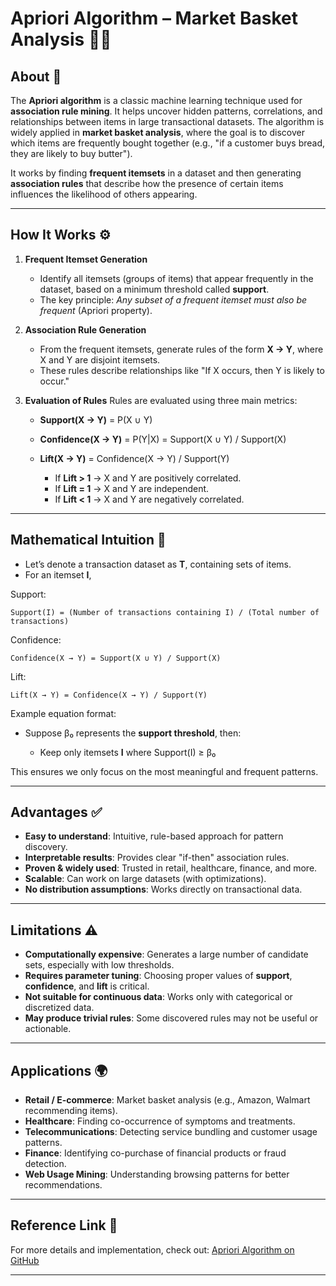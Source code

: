 # Apriori Algorithm – Market Basket Analysis 🛒✨

## About 📖

The **Apriori algorithm** is a classic machine learning technique used for **association rule mining**. It helps uncover hidden patterns, correlations, and relationships between items in large transactional datasets. The algorithm is widely applied in **market basket analysis**, where the goal is to discover which items are frequently bought together (e.g., "if a customer buys bread, they are likely to buy butter").

It works by finding **frequent itemsets** in a dataset and then generating **association rules** that describe how the presence of certain items influences the likelihood of others appearing.

---

## How It Works ⚙️

1. **Frequent Itemset Generation**

   * Identify all itemsets (groups of items) that appear frequently in the dataset, based on a minimum threshold called **support**.
   * The key principle: *Any subset of a frequent itemset must also be frequent* (Apriori property).

2. **Association Rule Generation**

   * From the frequent itemsets, generate rules of the form **X → Y**, where X and Y are disjoint itemsets.
   * These rules describe relationships like "If X occurs, then Y is likely to occur."

3. **Evaluation of Rules**
   Rules are evaluated using three main metrics:

   * **Support(X → Y)** = P(X ∪ Y)
   * **Confidence(X → Y)** = P(Y|X) = Support(X ∪ Y) / Support(X)
   * **Lift(X → Y)** = Confidence(X → Y) / Support(Y)

     * If **Lift > 1** → X and Y are positively correlated.
     * If **Lift = 1** → X and Y are independent.
     * If **Lift < 1** → X and Y are negatively correlated.

---

## Mathematical Intuition 🔢

* Let’s denote a transaction dataset as **T**, containing sets of items.
* For an itemset **I**,

Support:

```
Support(I) = (Number of transactions containing I) / (Total number of transactions)
```

Confidence:

```
Confidence(X → Y) = Support(X ∪ Y) / Support(X)
```

Lift:

```
Lift(X → Y) = Confidence(X → Y) / Support(Y)
```

Example equation format:

* Suppose β₀ represents the **support threshold**, then:

  * Keep only itemsets **I** where Support(I) ≥ β₀

This ensures we only focus on the most meaningful and frequent patterns.

---

## Advantages ✅

* **Easy to understand**: Intuitive, rule-based approach for pattern discovery.
* **Interpretable results**: Provides clear "if-then" association rules.
* **Proven & widely used**: Trusted in retail, healthcare, finance, and more.
* **Scalable**: Can work on large datasets (with optimizations).
* **No distribution assumptions**: Works directly on transactional data.

---

## Limitations ⚠️

* **Computationally expensive**: Generates a large number of candidate sets, especially with low thresholds.
* **Requires parameter tuning**: Choosing proper values of **support**, **confidence**, and **lift** is critical.
* **Not suitable for continuous data**: Works only with categorical or discretized data.
* **May produce trivial rules**: Some discovered rules may not be useful or actionable.

---

## Applications 🌍

* **Retail / E-commerce**: Market basket analysis (e.g., Amazon, Walmart recommending items).
* **Healthcare**: Finding co-occurrence of symptoms and treatments.
* **Telecommunications**: Detecting service bundling and customer usage patterns.
* **Finance**: Identifying co-purchase of financial products or fraud detection.
* **Web Usage Mining**: Understanding browsing patterns for better recommendations.

---

## Reference Link 🔗

For more details and implementation, check out:
[Apriori Algorithm on GitHub](https://github.com/ashay-thamankar/ml_models/tree/main/ML_Models/Apriori_Algorithm)


---
